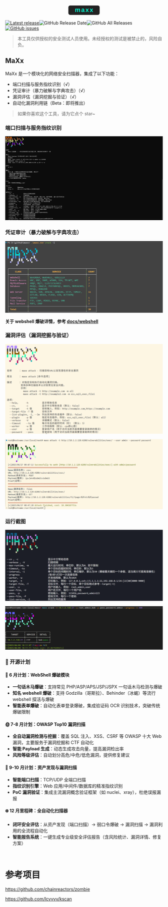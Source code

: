 <p align="center"> <img src="static/images/maxx_logo.svg" width="100px" alt="maxx"> </p>

[![Latest release](https://img.shields.io/github/v/release/dusbot/maxx)](https://github.com/dusbot/maxx/releases/latest)![GitHub Release Date](https://img.shields.io/github/release-date/dusbot/maxx)![GitHub All Releases](https://img.shields.io/github/downloads/dusbot/maxx/total)[![GitHub issues](https://img.shields.io/github/issues/dusbot/maxx)](https://github.com/dusbot/maxx/issues)

> 本工具仅供授权的安全测试人员使用。未经授权的测试是被禁止的，风险自负。

## MaXx

MaXx 是一个模块化的网络安全扫描器，集成了以下功能：

-   端口扫描与服务指纹识别（√）
-   凭证审计（暴力破解与字典攻击）（√）
-   漏洞评估（漏洞挖掘与验证）（√）
-   自动化漏洞利用链（Beta：即将推出）

> 如果你喜欢这个工具，请为它点个 star~

### 端口扫描与服务指纹识别
![](static/images/scan_help_cn.png)

### 凭证审计（暴力破解与字典攻击）

![](static/images/crack_services.png)

**关于 webshell 爆破详情，参考 [docs/webshell](docs/webshell_cn.md)**

### 漏洞评估（漏洞挖掘与验证）

![](static/images/maxx_attack_help_cn.png)

![](static/images/maxx_attack.png)

### 运行截图

![](static/images/help_cn.png)

![](static/images/run.png)

### 🚀 开源计划

#### 📅 6 月计划：WebShell 爆破模块

-   **一句话木马爆破**：支持常见 PHP/ASP/APS/JSP/JSPX 一句话木马检测与爆破
-   **知名 webshell 爆破**：支持 Godzilla（哥斯拉）、Behinder（冰蝎）等流行 webshell 探活与爆破
-   **智能表单爆破**：自动化表单登录爆破，集成验证码 OCR 识别技术，突破传统爆破限制

#### 🌞 7-8 月计划：OWASP Top10 漏洞扫描

-   **全自动漏洞检测与挖掘**：覆盖 SQL 注入、XSS、CSRF 等 OWASP 十大 Web 漏洞，主要服务于漏洞挖掘和 CTF 自动化
-   **智能 Payload 生成**：动态生成攻击向量，提高漏洞检出率
-   **风险等级评估**：自动划分高危/中危/低危漏洞，提供修复建议

#### 🍂 9-10 月计划：资产发现与漏洞扫描

-   **智能端口扫描**：TCP/UDP 全端口扫描
-   **指纹识别引擎**：Web 应用/中间件/数据库的精准指纹识别
-   **PoC 漏洞验证**：集成主流漏洞概念验证框架（如 nuclei、xray），杜绝误报漏报

#### ❄️ 12 月里程碑：全自动化扫描器

-   **闭环安全评估**：从资产发现（端口扫描）→ 弱口令爆破 → 漏洞扫描 → 漏洞利用的全流程自动化
-   **智能报告系统**：一键生成专业级安全评估报告（含风险统计、漏洞详情、修复方案）

<br/>

# 参考项目

https://github.com/chainreactors/zombie

https://github.com/lcvvvv/kscan
